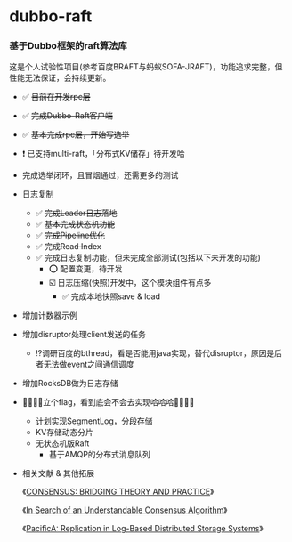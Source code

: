 # dubbo-raft

### 基于Dubbo框架的raft算法库

这是个人试验性项目(参考百度BRAFT与蚂蚁SOFA-JRAFT)，功能追求完整，但性能无法保证，会持续更新。

- ✅ ~~目前在开发rpc层~~
- ✅ ~~完成Dubbo-Raft客户端~~
- ✅ ~~基本完成rpc层，开始写选举~~
- ❗️ 已支持multi-raft，「分布式KV储存」待开发哈
- 完成选举闭环，且冒烟通过，还需更多的测试
- 日志复制
    - ✅ ~~完成Leader日志落地~~
    - ✅ ~~基本完成状态机功能~~
    - ✅ ~~完成Pipeline优化~~
    - ✅️ ~~完成Read Index~~
    - ✅ 完成日志复制功能，但未完成全部测试(包括以下未开发的功能)
        - ⭕️ 配置变更，待开发
        - ☑️ 日志压缩(快照)开发中，这个模块组件有点多
            - ✅ 完成本地快照save & load
- 增加计数器示例
- 增加disruptor处理client发送的任务
    - ⁉️调研百度的bthread，看是否能用java实现，替代disruptor，原因是后者无法做event之间通信调度
- 增加RocksDB做为日志存储

- 🚩🚩🚩🚩立个flag，看到底会不会去实现哈哈哈🚩🚩🚩🚩
    - 计划实现SegmentLog，分段存储
    - KV存储动态分片
    - 无状态机版Raft
        - 基于AMQP的分布式消息队列
        
- 相关文献 & 其他拓展

    《[CONSENSUS: BRIDGING THEORY AND PRACTICE](https://web.stanford.edu/~ouster/cgi-bin/papers/OngaroPhD.pdf)》
    
    《[In Search of an Understandable Consensus Algorithm](https://raft.github.io/raft.pdf)》
    
    《[PacificA: Replication in Log-Based Distributed Storage Systems](https://www.microsoft.com/en-us/research/publication/pacifica-replication-in-log-based-distributed-storage-systems/)》
    
    